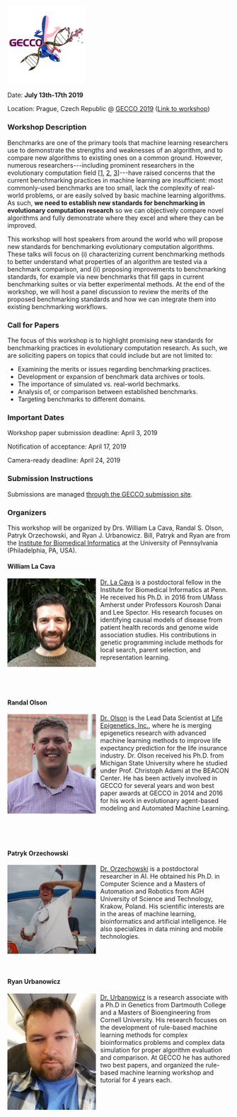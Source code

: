 <img src="images/gecco_logo.gif" width="35%" />

Date: **July 13th-17th 2019**

Location: Prague, Czech Republic @ [GECCO 2019](http://gecco-2019.sigevo.org/) ([Link to workshop](https://gecco-2019.sigevo.org/index.html/Workshops#id_New%20Standards%20for%20Benchmarking%20in%20Evolutionary%20Computation%20Research))

### Workshop Description

Benchmarks are one of the primary tools that machine learning researchers use to demonstrate the strengths and weaknesses of an algorithm, and to compare new algorithms to existing ones on a common ground. However, numerous researchers---including prominent researchers in the evolutionary computation field [[1](https://cs.gmu.edu/~sean/papers/gecco12benchmarks3.pdf), [2](http://dl.acm.org/citation.cfm?id=2330273), [3](https://dspace.mit.edu/openaccess-disseminate/1721.1/104909)]---have raised concerns that the current benchmarking practices in machine learning are insufficient: most commonly-used benchmarks are too small, lack the complexity of real-world problems, or are easily solved by basic machine learning algorithms. As such, **we need to establish new standards for benchmarking in evolutionary computation research** so we can objectively compare novel algorithms and fully demonstrate where they excel and where they can be improved.

This workshop will host speakers from around the world who will propose new standards for benchmarking evolutionary computation algorithms. These talks will focus on (i) characterizing current benchmarking methods to better understand what properties of an algorithm are tested via a benchmark comparison, and (ii) proposing improvements to benchmarking standards, for example via new benchmarks that fill gaps in current benchmarking suites or via better experimental methods. At the end of the workshop, we will host a panel discussion to review the merits of the proposed benchmarking standards and how we can integrate them into existing benchmarking workflows.

### Call for Papers ###

The focus of this workshop is to highlight promising new standards for benchmarking practices in evolutionary computation research. As such, we are soliciting papers on topics that could include but are not limited to:

* Examining the merits or issues regarding benchmarking practices.
* Development or expansion of benchmark data archives or tools.
* The importance of simulated vs. real-world bechmarks.
* Analysis of, or comparison between established benchmarks.
* Targeting benchmarks to different domains.

### Important Dates ###

Workshop paper submission deadline: April 3, 2019

Notification of acceptance: April 17, 2019

Camera-ready deadline: April 24, 2019

### Submission Instructions

Submissions are managed [through the GECCO submission site](https://ssl.linklings.net/conferences/gecco/).

### Organizers

This workshop will be organized by Drs. William La Cava, Randal S. Olson, Patryk Orzechowski, and Ryan J. Urbanowicz. 
Bill, Patryk and Ryan are from the [Institute for Biomedical Informatics](http://upibi.org/) at the University of Pennsylvania (Philadelphia, PA, USA).

#### William La Cava 

<img src="images/bill.jpg" width="200px" align="left" style="margin-right:10px" />

[Dr. La Cava](http://www.williamlacava.com/)  is a postdoctoral fellow in the Institute for Biomedical
Informatics at Penn. He received his Ph.D. in 2016 from UMass Amherst under Professors
Kourosh Danai and Lee Spector. His research focuses on identifying causal models of disease from
patient health records and genome wide association studies. His contributions in genetic programming
include methods for local search, parent selection, and representation learning.

<br /><br /><br />

#### Randal Olson

<img src="images/randy.jpg" width="200px" align="left" style="margin-right:10px" />

[Dr. Olson](http://www.randalolson.com/) is the Lead Data Scientist at [Life Epigenetics, Inc.](https://lifeegx.com), where he is merging epigenetics research with advanced machine learning methods to improve life expectancy prediction for the life insurance industry. Dr. Olson received his Ph.D. from Michigan State University where he studied under Prof. Christoph Adami at the BEACON Center. He has been actively involved in GECCO for several years and won best paper awards at GECCO in 2014 and 2016 for his work in evolutionary agent-based modeling and Automated Machine Learning.

<br /><br /><br />

#### Patryk Orzechowski

<img src="images/patryk.jpg" width="200px" align="left" style="margin-right:10px" />

[Dr. Orzechowski](http://home.agh.edu.pl/~patrick/) is a postdoctoral researcher in AI. He obtained his Ph.D. in Computer Science and a Masters of Automation and Robotics from AGH University of Science and Technology, Krakow, Poland. His scientific interests are in the areas of machine learning, bioinformatics and artificial intelligence. He also specializes in data mining and mobile technologies.

<br /><br /><br />

#### Ryan Urbanowicz

<img src="images/ryan.jpg" width="200px" align="left" style="margin-right:10px" />

[Dr. Urbanowicz](http://www.ryanurbanowicz.com/) is a research associate with a Ph.D in Genetics from Dartmouth College and a Masters of Bioengineering from Cornell University. His research focuses on the development of rule-based machine learning methods for complex bioinformatics problems and complex data simulation for proper algorithm evaluation and comparison. At GECCO he has authored two best papers, and organized the rule-based machine learning workshop and tutorial for 4 years each.

<br /><br/><br />
